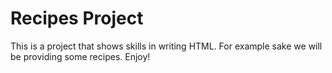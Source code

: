 # Recipes Project

This is a project that shows skills in writing HTML. For example sake we will be providing some recipes. Enjoy!